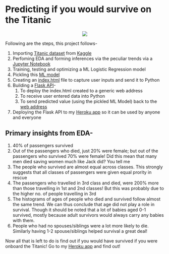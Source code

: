 # Predicting if you would survive on the Titanic

<p align="center">
  <img src="https://user-images.githubusercontent.com/65482013/115981795-1f22c200-a5b4-11eb-9193-6243812e53ba.jpg" />
</p>

Following are the steps, this project follows-

1. Importing [Titanic dataset](https://www.kaggle.com/c/titanic) from [Kaggle](https://www.kaggle.com/)
2. Perfoming EDA and forming inferences via the peculiar trends via a [Jupyter Notebook](https://github.com/pranavtumkur/Predicting-if-you-would-survive-on-the-Titanic/blob/main/EDA%20and%20ML%20model%20of%20Titanic%20survival.ipynb)
3. Training, testing and optimizing a ML Logistic Regression model
4. Pickling this [ML model](https://github.com/pranavtumkur/Predicting-if-you-would-survive-on-the-Titanic/blob/main/model.pkl)
5. Creating an [index.html](https://github.com/pranavtumkur/Predicting-if-you-would-survive-on-the-Titanic/blob/main/templates/index.html) file to capture user inputs and send it to Python
6. Building a [Flask API](https://github.com/pranavtumkur/Predicting-if-you-would-survive-on-the-Titanic/blob/main/app.py)-
    1. To deploy the index.html created to a generic web address
    2. To receive user entered data into Python
    3. To send predicted value (using the pickled ML Model) back to the [web address](http://127.0.0.1:5000/)
7. Deploying the Flask API to my [Heroku app](https://predicting-survival-on-titanic.herokuapp.com/) so it can be used by anyone and everyone 


## Primary insights from EDA-

1. 40% of passengers survived
2. Out of the passengers who died, just 20% were female; but out of the passengers who survived 70% were female! Did this mean that many men died saving women much like Jack did? You tell me
3. The people who survived are almost equal across classes. This strongly suggests that all classes of passengers were given equal prority in rescue
4. The passengers who travelled in 3rd class and died, were 200% more than those travelling in 1st and 2nd classes! But this was probably due to the higher no. of people travelling in 3rd
5. The histograms of ages of people who died and survived follow almost the same trend. We can thus conclude that age did not play a role in survival. Though it should be noted that a lot of babies aged 0-1 survived, mostly because adult survivors would always carry any babies with them.
6. People who had no spouses/siblings were a lot more likely to die. Similarly having 1-2 spouse/siblings helped survival a great deal!

Now all that is left to do is find out if you would have survived if you were onboard the Titanic! Go to my [Heroku app](https://predicting-survival-on-titanic.herokuapp.com/) and find out!

